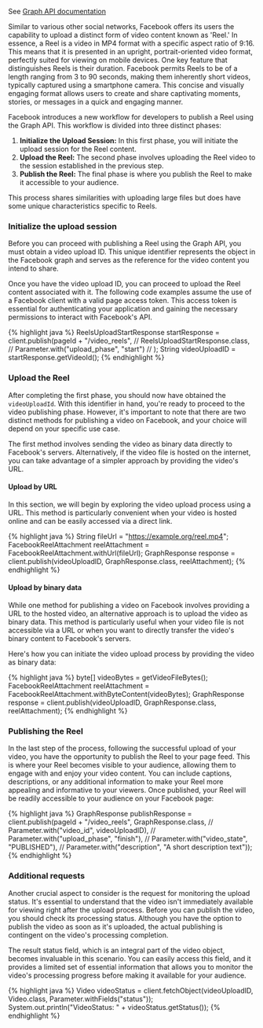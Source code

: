 See <a target="_blank" href="https://developers.facebook.com/docs/video-api/guides/reels-publishing" class="badge badge-primary">Graph API documentation</a>

Similar to various other social networks, Facebook offers its users the capability to upload a distinct form of video content known as 'Reel.' In essence, a Reel is a video in MP4 format with a specific aspect ratio of 9:16. This means that it is presented in an upright, portrait-oriented video format, perfectly suited for viewing on mobile devices. One key feature that distinguishes Reels is their duration. Facebook permits Reels to be of a length ranging from 3 to 90 seconds, making them inherently short videos, typically captured using a smartphone camera. This concise and visually engaging format allows users to create and share captivating moments, stories, or messages in a quick and engaging manner.

Facebook introduces a new workflow for developers to publish a Reel using the Graph API. This workflow is divided into three distinct phases:

1. **Initialize the Upload Session:** In this first phase, you will initiate the upload session for the Reel content.
1. **Upload the Reel:** The second phase involves uploading the Reel video to the session established in the previous step.
1. **Publish the Reel:** The final phase is where you publish the Reel to make it accessible to your audience.

This process shares similarities with uploading large files but does have some unique characteristics specific to Reels.


### Initialize the upload session

Before you can proceed with publishing a Reel using the Graph API, you must obtain a video upload ID. This unique identifier represents the object in the Facebook graph and serves as the reference for the video content you intend to share.

Once you have the video upload ID, you can proceed to upload the Reel content associated with it. The following code examples assume the use of a Facebook client with a valid page access token. This access token is essential for authenticating your application and gaining the necessary permissions to interact with Facebook's API.

{% highlight java %}
ReelsUploadStartResponse startResponse = client.publish(pageId + "/video_reels", //
      ReelsUploadStartResponse.class, //
      Parameter.with("upload_phase", "start") //
    );
String videoUploadID = startResponse.getVideoId();
{% endhighlight %}

### Upload the Reel

After completing the first phase, you should now have obtained the `videoUploadId`. With this identifier in hand, you're ready to proceed to the video publishing phase. However, it's important to note that there are two distinct methods for publishing a video on Facebook, and your choice will depend on your specific use case.

The first method involves sending the video as binary data directly to Facebook's servers. Alternatively, if the video file is hosted on the internet, you can take advantage of a simpler approach by providing the video's URL.

#### Upload by URL

In this section, we will begin by exploring the video upload process using a URL. This method is particularly convenient when your video is hosted online and can be easily accessed via a direct link.

{% highlight java %}
String fileUrl = "https://example.org/reel.mp4";
FacebookReelAttachment reelAttachment = FacebookReelAttachment.withUrl(fileUrl);
GraphResponse response = client.publish(videoUploadID, GraphResponse.class, reelAttachment);
{% endhighlight %}

#### Upload by binary data

While one method for publishing a video on Facebook involves providing a URL to the hosted video, 
an alternative approach is to upload the video as binary data. This method is particularly useful
 when your video file is not accessible via a URL or when you want to directly transfer the video's binary content to Facebook's servers.

Here's how you can initiate the video upload process by providing the video as binary data:

{% highlight java %}
byte[] videoBytes = getVideoFileBytes();
FacebookReelAttachment reelAttachment = FacebookReelAttachment.withByteContent(videoBytes);
GraphResponse response = client.publish(videoUploadID, GraphResponse.class, reelAttachment);
{% endhighlight %}

### Publishing the Reel

In the last step of the process, following the successful upload of your video, you have the opportunity to publish the Reel to your page feed. This is where your Reel becomes visible to your audience, allowing them to engage with and enjoy your video content. You can include captions, descriptions, or any additional information to make your Reel more appealing and informative to your viewers. Once published, your Reel will be readily accessible to your audience on your Facebook page:

{% highlight java %}
GraphResponse publishResponse =
          client.publish(pageId + "/video_reels", GraphResponse.class, //
            Parameter.with("video_id", videoUploadID), //
            Parameter.with("upload_phase", "finish"), //
            Parameter.with("video_state", "PUBLISHED"), //
            Parameter.with("description", "A short description text"));
{% endhighlight %}

### Additional requests

Another crucial aspect to consider is the request for monitoring the upload status. It's essential to understand that the video isn't immediately available for viewing right after the upload process. Before you can publish the video, you should check its processing status. Although you have the option to publish the video as soon as it's uploaded, the actual publishing is contingent on the video's processing completion.

The result status field, which is an integral part of the video object, becomes invaluable in this scenario. You can easily access this field, and it provides a limited set of essential information that allows you to monitor the video's processing progress before making it available for your audience.

{% highlight java %}
Video videoStatus = client.fetchObject(videoUploadID, Video.class, Parameter.withFields("status"));
System.out.println("VideoStatus: " + videoStatus.getStatus());
{% endhighlight %}